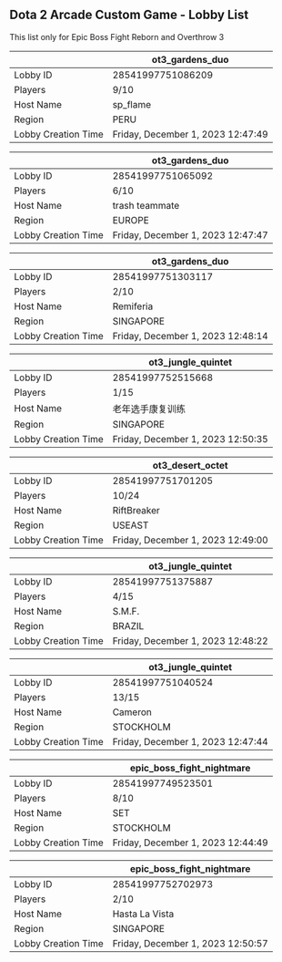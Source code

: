 ## Dota 2 Arcade Custom Game - Lobby List

This list only for Epic Boss Fight Reborn and Overthrow 3

|  | ot3_gardens_duo |
| ------ | ------ |
| Lobby ID | 28541997751086209 |
| Players | 9/10 |
| Host Name | sp_flame |
| Region | PERU |
| Lobby Creation Time | Friday, December 1, 2023 12:47:49 |


|  | ot3_gardens_duo |
| ------ | ------ |
| Lobby ID | 28541997751065092 |
| Players | 6/10 |
| Host Name | trash teammate |
| Region | EUROPE |
| Lobby Creation Time | Friday, December 1, 2023 12:47:47 |


|  | ot3_gardens_duo |
| ------ | ------ |
| Lobby ID | 28541997751303117 |
| Players | 2/10 |
| Host Name | Remiferia |
| Region | SINGAPORE |
| Lobby Creation Time | Friday, December 1, 2023 12:48:14 |


|  | ot3_jungle_quintet |
| ------ | ------ |
| Lobby ID | 28541997752515668 |
| Players | 1/15 |
| Host Name | 老年选手康复训练 |
| Region | SINGAPORE |
| Lobby Creation Time | Friday, December 1, 2023 12:50:35 |


|  | ot3_desert_octet |
| ------ | ------ |
| Lobby ID | 28541997751701205 |
| Players | 10/24 |
| Host Name | RiftBreaker |
| Region | USEAST |
| Lobby Creation Time | Friday, December 1, 2023 12:49:00 |


|  | ot3_jungle_quintet |
| ------ | ------ |
| Lobby ID | 28541997751375887 |
| Players | 4/15 |
| Host Name | S.M.F. |
| Region | BRAZIL |
| Lobby Creation Time | Friday, December 1, 2023 12:48:22 |


|  | ot3_jungle_quintet |
| ------ | ------ |
| Lobby ID | 28541997751040524 |
| Players | 13/15 |
| Host Name | Сameron |
| Region | STOCKHOLM |
| Lobby Creation Time | Friday, December 1, 2023 12:47:44 |


|  | epic_boss_fight_nightmare |
| ------ | ------ |
| Lobby ID | 28541997749523501 |
| Players | 8/10 |
| Host Name | SET |
| Region | STOCKHOLM |
| Lobby Creation Time | Friday, December 1, 2023 12:44:49 |


|  | epic_boss_fight_nightmare |
| ------ | ------ |
| Lobby ID | 28541997752702973 |
| Players | 2/10 |
| Host Name | Hasta La Vista |
| Region | SINGAPORE |
| Lobby Creation Time | Friday, December 1, 2023 12:50:57 |


